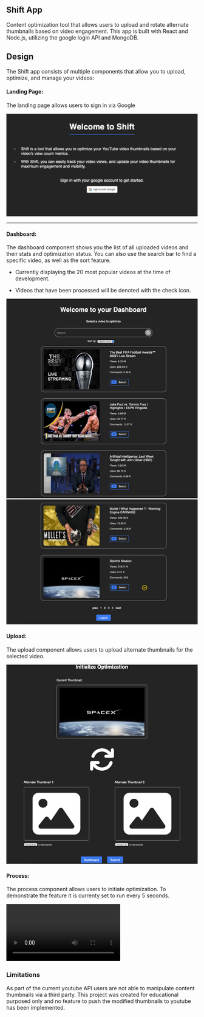 ## Shift App

Content optimization tool that allows users to upload and rotate alternate thumbnails based on video engagement. This app is built with React and Node.js, utilizing the google login API and MongoDB.

## Design

The Shift app consists of multiple components that allow you to upload, optimize, and manage your videos:

#### Landing Page:

The landing page allows users to sign in via Google

![landingPage](public/images/landingPage.png)

---

#### Dashboard:

The dashboard component shows you the list of all uploaded videos and their stats and optimization status. You can also use the search bar to find a specific video, as well as the sort feature.

- Currently displaying the 20 most popular videos at the time of development.

- Videos that have been processed will be denoted with the check icon.

![dashboard](public/images/dashboard.png)
![optimized](public/images/selected.png)

#### Upload:

The upload component allows users to upload alternate thumbnails for the selected video.

![upload](public/images/optimize.png)

#### Process:

The process component allows users to initiate optimization. To demonstrate the feature it is currenty set to run every 5 seconds.

![process](public/images/process_.mov)

### Limitations

As part of the current youtube API users are not able to manipulate content thumbnails via a third party. This project was created for educational purposed only and no feature to push the modified thumbnails to youtube has been implemented.
